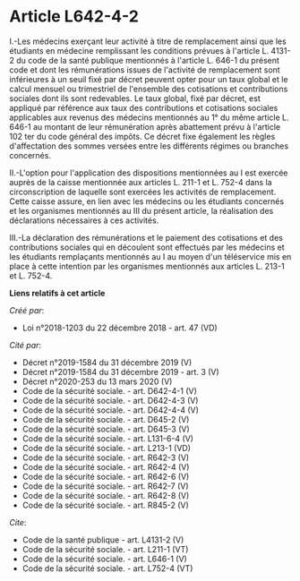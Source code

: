# Article L642-4-2

I.-Les médecins exerçant leur activité à titre de remplacement ainsi que les étudiants en médecine remplissant les conditions
prévues à l'article L. 4131-2 du code de la santé publique mentionnés à l'article L. 646-1 du présent code et dont les
rémunérations issues de l'activité de remplacement sont inférieures à un seuil fixé par décret peuvent opter pour un taux
global et le calcul mensuel ou trimestriel de l'ensemble des cotisations et contributions sociales dont ils sont redevables.
Le taux global, fixé par décret, est appliqué par référence aux taux des contributions et cotisations sociales applicables
aux revenus des médecins mentionnés au 1° du même article L. 646-1 au montant de leur rémunération après abattement prévu à
l'article 102 ter du code général des impôts. Ce décret fixe également les règles d'affectation des sommes versées entre les
différents régimes ou branches concernés. 

II.-L'option pour l'application des dispositions mentionnées au I est exercée auprès de la caisse mentionnée aux articles L.
211-1 et L. 752-4 dans la circonscription de laquelle sont exercées les activités de remplacement. Cette caisse assure, en
lien avec les médecins ou les étudiants concernés et les organismes mentionnés au III du présent article, la réalisation des
déclarations nécessaires à ces activités. 

III.-La déclaration des rémunérations et le paiement des cotisations et des contributions sociales qui en découlent sont
effectués par les médecins et les étudiants remplaçants mentionnés au I au moyen d'un téléservice mis en place à cette
intention par les organismes mentionnés aux articles L. 213-1 et L. 752-4.

**Liens relatifs à cet article**

_Créé par_:

  - Loi n°2018-1203 du 22 décembre 2018 - art. 47 (VD)

_Cité par_:

  - Décret n°2019-1584 du 31 décembre 2019 (V)
  - Décret n°2019-1584 du 31 décembre 2019 - art. 3 (V)
  - Décret n°2020-253 du 13 mars 2020 (V)
  - Code de la sécurité sociale. - art. D642-4-1 (V)
  - Code de la sécurité sociale. - art. D642-4-3 (V)
  - Code de la sécurité sociale. - art. D642-4-4 (V)
  - Code de la sécurité sociale. - art. D645-2 (V)
  - Code de la sécurité sociale. - art. D645-3 (V)
  - Code de la sécurité sociale. - art. L131-6-4 (V)
  - Code de la sécurité sociale. - art. L213-1 (VD)
  - Code de la sécurité sociale. - art. R642-3 (V)
  - Code de la sécurité sociale. - art. R642-4 (V)
  - Code de la sécurité sociale. - art. R642-6 (V)
  - Code de la sécurité sociale. - art. R642-7 (V)
  - Code de la sécurité sociale. - art. R642-8 (V)
  - Code de la sécurité sociale. - art. R845-2 (V)

_Cite_:

  - Code de la santé publique - art. L4131-2 (V)
  - Code de la sécurité sociale. - art. L211-1 (VT)
  - Code de la sécurité sociale. - art. L646-1 (V)
  - Code de la sécurité sociale. - art. L752-4 (VT)
